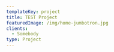 ```yaml
---
templateKey: project
title: TEST Project
featuredImage: /img/home-jumbotron.jpg
clients:
  - Somebody
type: Project
---
```


